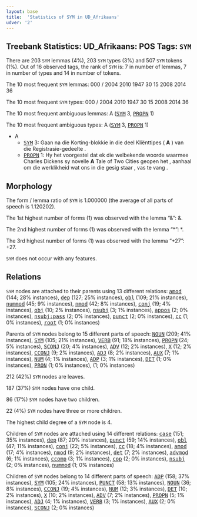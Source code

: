 ```yaml
---
layout: base
title:  'Statistics of SYM in UD_Afrikaans'
udver: '2'
---
```


## Treebank Statistics: UD_Afrikaans: POS Tags: `SYM`

There are 203 `SYM` lemmas (4%), 203 `SYM` types (3%) and 507 `SYM` tokens (1%).
Out of 16 observed tags, the rank of `SYM` is: 7 in number of lemmas, 7 in number of types and 14 in number of tokens.

The 10 most frequent `SYM` lemmas: 000 / 2004 2010 1947 30 15 2008 2014 36

The 10 most frequent `SYM` types:  000 / 2004 2010 1947 30 15 2008 2014 36

The 10 most frequent ambiguous lemmas: A (<tt><a href="af-pos-SYM.html">SYM</a></tt> 3, <tt><a href="af-pos-PROPN.html">PROPN</a></tt> 1)

The 10 most frequent ambiguous types:  A (<tt><a href="af-pos-SYM.html">SYM</a></tt> 3, <tt><a href="af-pos-PROPN.html">PROPN</a></tt> 1)


* A
  * <tt><a href="af-pos-SYM.html">SYM</a></tt> 3: Gaan na die Korting-blokkie in die deel Kliënttipes ( <b>A</b> ) van die Registrasie-gedeelte .
  * <tt><a href="af-pos-PROPN.html">PROPN</a></tt> 1: Hy het voorgestel dat ek die welbekende woorde waarmee Charles Dickens sy novelle <b>A</b> Tale of Two Cities geopen het , aanhaal om die werklikheid wat ons in die gesig staar , vas te vang .

## Morphology

The form / lemma ratio of `SYM` is 1.000000 (the average of all parts of speech is 1.120202).

The 1st highest number of forms (1) was observed with the lemma “&”: &.

The 2nd highest number of forms (1) was observed with the lemma “*”: *.

The 3rd highest number of forms (1) was observed with the lemma “+27”: +27.

`SYM` does not occur with any features.


## Relations

`SYM` nodes are attached to their parents using 13 different relations: <tt><a href="af-dep-amod.html">amod</a></tt> (144; 28% instances), <tt><a href="af-dep-dep.html">dep</a></tt> (127; 25% instances), <tt><a href="af-dep-obl.html">obl</a></tt> (109; 21% instances), <tt><a href="af-dep-nummod.html">nummod</a></tt> (45; 9% instances), <tt><a href="af-dep-nmod.html">nmod</a></tt> (42; 8% instances), <tt><a href="af-dep-conj.html">conj</a></tt> (19; 4% instances), <tt><a href="af-dep-obj.html">obj</a></tt> (10; 2% instances), <tt><a href="af-dep-nsubj.html">nsubj</a></tt> (3; 1% instances), <tt><a href="af-dep-appos.html">appos</a></tt> (2; 0% instances), <tt><a href="af-dep-nsubj-pass.html">nsubj:pass</a></tt> (2; 0% instances), <tt><a href="af-dep-punct.html">punct</a></tt> (2; 0% instances), <tt><a href="af-dep-cc.html">cc</a></tt> (1; 0% instances), <tt><a href="af-dep-root.html">root</a></tt> (1; 0% instances)

Parents of `SYM` nodes belong to 15 different parts of speech: <tt><a href="af-pos-NOUN.html">NOUN</a></tt> (209; 41% instances), <tt><a href="af-pos-SYM.html">SYM</a></tt> (105; 21% instances), <tt><a href="af-pos-VERB.html">VERB</a></tt> (91; 18% instances), <tt><a href="af-pos-PROPN.html">PROPN</a></tt> (24; 5% instances), <tt><a href="af-pos-SCONJ.html">SCONJ</a></tt> (20; 4% instances), <tt><a href="af-pos-ADV.html">ADV</a></tt> (12; 2% instances), <tt><a href="af-pos-X.html">X</a></tt> (12; 2% instances), <tt><a href="af-pos-CCONJ.html">CCONJ</a></tt> (9; 2% instances), <tt><a href="af-pos-ADJ.html">ADJ</a></tt> (8; 2% instances), <tt><a href="af-pos-AUX.html">AUX</a></tt> (7; 1% instances), <tt><a href="af-pos-NUM.html">NUM</a></tt> (4; 1% instances), <tt><a href="af-pos-ADP.html">ADP</a></tt> (3; 1% instances), <tt><a href="af-pos-DET.html">DET</a></tt> (1; 0% instances), <tt><a href="af-pos-PRON.html">PRON</a></tt> (1; 0% instances),  (1; 0% instances)

212 (42%) `SYM` nodes are leaves.

187 (37%) `SYM` nodes have one child.

86 (17%) `SYM` nodes have two children.

22 (4%) `SYM` nodes have three or more children.

The highest child degree of a `SYM` node is 4.

Children of `SYM` nodes are attached using 14 different relations: <tt><a href="af-dep-case.html">case</a></tt> (151; 35% instances), <tt><a href="af-dep-dep.html">dep</a></tt> (87; 20% instances), <tt><a href="af-dep-punct.html">punct</a></tt> (59; 14% instances), <tt><a href="af-dep-obl.html">obl</a></tt> (47; 11% instances), <tt><a href="af-dep-conj.html">conj</a></tt> (22; 5% instances), <tt><a href="af-dep-cc.html">cc</a></tt> (18; 4% instances), <tt><a href="af-dep-amod.html">amod</a></tt> (17; 4% instances), <tt><a href="af-dep-nmod.html">nmod</a></tt> (9; 2% instances), <tt><a href="af-dep-det.html">det</a></tt> (7; 2% instances), <tt><a href="af-dep-advmod.html">advmod</a></tt> (6; 1% instances), <tt><a href="af-dep-ccomp.html">ccomp</a></tt> (3; 1% instances), <tt><a href="af-dep-cop.html">cop</a></tt> (2; 0% instances), <tt><a href="af-dep-nsubj.html">nsubj</a></tt> (2; 0% instances), <tt><a href="af-dep-nummod.html">nummod</a></tt> (1; 0% instances)

Children of `SYM` nodes belong to 14 different parts of speech: <tt><a href="af-pos-ADP.html">ADP</a></tt> (158; 37% instances), <tt><a href="af-pos-SYM.html">SYM</a></tt> (105; 24% instances), <tt><a href="af-pos-PUNCT.html">PUNCT</a></tt> (58; 13% instances), <tt><a href="af-pos-NOUN.html">NOUN</a></tt> (36; 8% instances), <tt><a href="af-pos-CCONJ.html">CCONJ</a></tt> (19; 4% instances), <tt><a href="af-pos-NUM.html">NUM</a></tt> (12; 3% instances), <tt><a href="af-pos-DET.html">DET</a></tt> (10; 2% instances), <tt><a href="af-pos-X.html">X</a></tt> (10; 2% instances), <tt><a href="af-pos-ADV.html">ADV</a></tt> (7; 2% instances), <tt><a href="af-pos-PROPN.html">PROPN</a></tt> (5; 1% instances), <tt><a href="af-pos-ADJ.html">ADJ</a></tt> (4; 1% instances), <tt><a href="af-pos-VERB.html">VERB</a></tt> (3; 1% instances), <tt><a href="af-pos-AUX.html">AUX</a></tt> (2; 0% instances), <tt><a href="af-pos-SCONJ.html">SCONJ</a></tt> (2; 0% instances)

